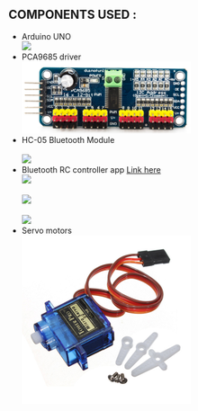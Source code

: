 ## COMPONENTS USED :
* Arduino UNO</br> <img src="https://github.com/Godson-Thomas/Metal_Climber_Bot/blob/master/Metal_Climber_bot/Arduino-Uno.jpg" width="300"> 
* PCA9685 driver</br> <img src="https://github.com/Godson-Thomas/Servo_Control_via_Bluetooth/blob/master/Images/PCA9685.png" width="300"> 
* HC-05 Bluetooth Module</br></br> <img src="https://github.com/Godson-Thomas/Metal_Climber_Bot/blob/master/Metal_Climber_bot/HC-05 bluetooth module.jpg" width="300">
* Bluetooth RC controller app [Link here](https://play.google.com/store/apps/details?id=braulio.calle.bluetoothRCcontroller&hl=en)</br> <img src="https://github.com/Godson-Thomas/Metal_Climber_Bot/blob/master/Metal_Climber_bot/App/app1.jpg" width="300"></br></br> <img src="https://github.com/Godson-Thomas/Metal_Climber_Bot/blob/master/Metal_Climber_bot/App/app2.jpg" width="300"></br></br><img src="https://github.com/Godson-Thomas/Metal_Climber_Bot/blob/master/Metal_Climber_bot/App/app3.JPG">
* Servo motors</br> <img src="https://github.com/Godson-Thomas/Servo_Control_via_Bluetooth/blob/master/Images/ServoMotor.jpg" width="300"></br>
